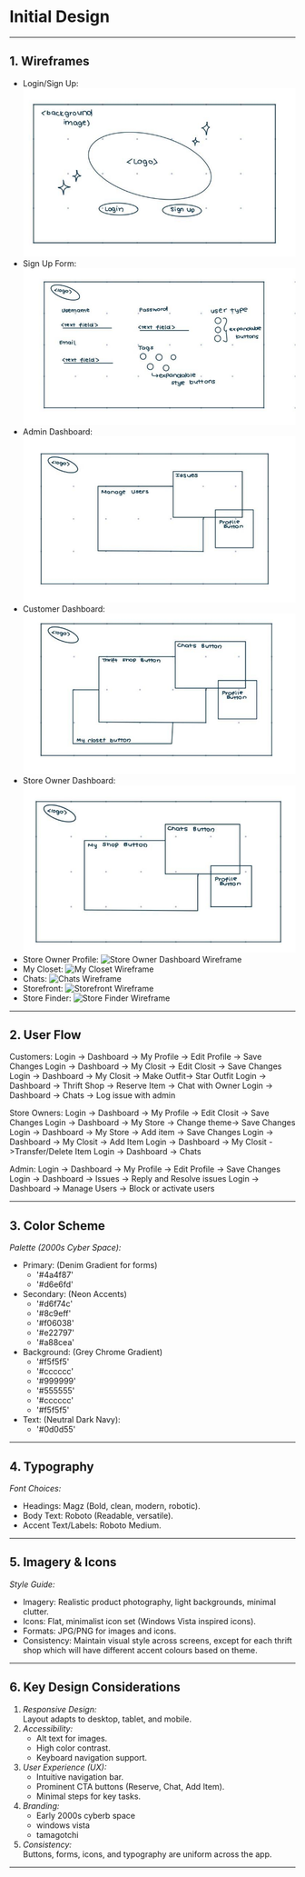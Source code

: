 # Initial Design

---

## 1. Wireframes

- Login/Sign Up:
  ![Login and Sign Up Wireframe](/images/lisu-wf.jpg)
- Sign Up Form:
  ![Sign Up Form Wireframe](/images/signup-wf.jpg)
- Admin Dashboard:
  ![Admin Dashboard Wireframe](/images/admindb-wf.jpg)
- Customer Dashboard:
  ![Customer Dashboard Wireframe](/images/custdb-wf.jpg)
- Store Owner Dashboard:
  ![Store Owner Dashboard Wireframe](/images/sodb-wf.jpg)
- Store Owner Profile:
  ![Store Owner Dashboard Wireframe](/images/store-profile-wf.jpg)
- My Closet:
  ![My Closet Wireframe](/images/closet-wf.jpg)
- Chats:
  ![Chats Wireframe](/images/chat-wf.jpg)
- Storefront:
  ![Storefront Wireframe](/images/store-user-wf.jpg)
- Store Finder:
  ![Store Finder Wireframe](/images/store-finder-wf.jpg)

---

## 2. User Flow

Customers:
Login -> Dashboard -> My Profile -> Edit Profile -> Save Changes
Login -> Dashboard -> My Closit -> Edit Closit -> Save Changes
Login -> Dashboard -> My Closit -> Make Outfit-> Star Outfit
Login -> Dashboard -> Thrift Shop -> Reserve Item -> Chat with Owner
Login -> Dashboard -> Chats -> Log issue with admin

Store Owners:
Login -> Dashboard -> My Profile -> Edit Closit -> Save Changes
Login -> Dashboard -> My Store -> Change theme-> Save Changes
Login -> Dashboard -> My Store -> Add item -> Save Changes
Login -> Dashboard -> My Closit -> Add Item
Login -> Dashboard -> My Closit ->Transfer/Delete Item
Login -> Dashboard -> Chats

Admin:
Login -> Dashboard -> My Profile -> Edit Profile -> Save Changes
Login -> Dashboard -> Issues -> Reply and Resolve issues
Login -> Dashboard -> Manage Users -> Block or activate users

---

## 3. Color Scheme

_Palette (2000s Cyber Space):_

- Primary: (Denim Gradient for forms)
  - '#4a4f87'
  - '#d6e6fd'
- Secondary: (Neon Accents)
  - '#d6f74c'
  - '#8c9eff'
  - '#f06038'
  - '#e22797'
  - '#a88cea'
- Background: (Grey Chrome Gradient)
  - '#f5f5f5'
  - '#cccccc'
  - '#999999'
  - '#555555'
  - '#cccccc'
  - '#f5f5f5'
- Text: (Neutral Dark Navy):
  - '#0d0d55'

---

## 4. Typography

_Font Choices:_

- Headings: Magz (Bold, clean, modern, robotic).
- Body Text: Roboto (Readable, versatile).
- Accent Text/Labels: Roboto Medium.

---

## 5. Imagery & Icons

_Style Guide:_

- Imagery: Realistic product photography, light backgrounds, minimal clutter.
- Icons: Flat, minimalist icon set (Windows Vista inspired icons).
- Formats: JPG/PNG for images and icons.
- Consistency: Maintain visual style across screens, except for each thrift shop which will have different accent colours based on theme.

---

## 6. Key Design Considerations

1. _Responsive Design:_  
   Layout adapts to desktop, tablet, and mobile.
2. _Accessibility:_
   - Alt text for images.
   - High color contrast.
   - Keyboard navigation support.
3. _User Experience (UX):_
   - Intuitive navigation bar.
   - Prominent CTA buttons (Reserve, Chat, Add Item).
   - Minimal steps for key tasks.
4. _Branding:_
   - Early 2000s cyberb space
   - windows vista
   - tamagotchi
5. _Consistency:_  
   Buttons, forms, icons, and typography are uniform across the app.

---
